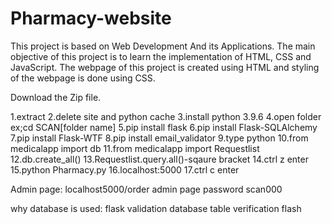 # Pharmacy-website
This project is based on Web Development And its Applications. The main objective of this project is to learn the implementation of HTML, CSS and JavaScript. The webpage of this project is created using HTML and styling of the webpage is done using CSS.

Download the Zip file.


1.extract 
2.delete site and python cache
3.install python 3.9.6
4.open folder ex;cd SCAN[folder name]
5.pip install flask
6.pip install Flask-SQLAlchemy
7.pip install Flask-WTF
8.pip install email_validator
9.type python
10.from medicalapp import db
11.from medicalapp import Requestlist
12.db.create_all()
13.Requestlist.query.all()-sqaure bracket
14.ctrl z enter
15.python Pharmacy.py
16.localhost:5000
17.ctrl c enter


Admin page:
localhost5000/order
admin page
password scan000


why database is used: 
flask validation
database table verification
flash 
